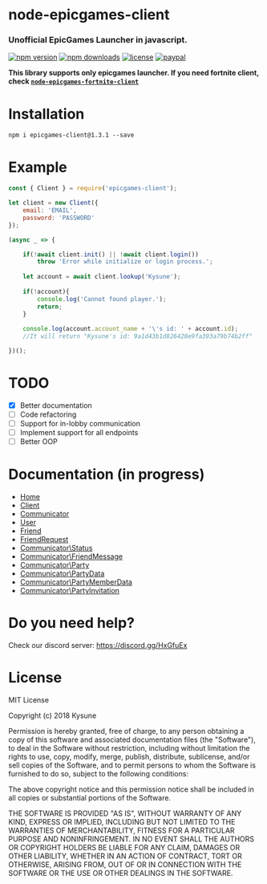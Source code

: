 
# node-epicgames-client
### Unofficial EpicGames Launcher in javascript.
[![npm version](https://img.shields.io/npm/v/epicgames-client.svg)](https://npmjs.com/package/epicgames-client)
[![npm downloads](https://img.shields.io/npm/dm/epicgames-client.svg)](https://npmjs.com/package/epicgames-client)
[![license](https://img.shields.io/npm/l/epicgames-client.svg)](https://github.com/SzymonLisowiec/node-epicgames-client/blob/master/LICENSE.MD)
[![paypal](https://img.shields.io/badge/paypal-donate-orange.svg)](https://www.paypal.com/cgi-bin/webscr?cmd=_s-xclick&hosted_button_id=FDN57KFYRP4CQ&source=url)

__This library supports only epicgames launcher. If you need fortnite client, check [`node-epicgames-fortnite-client`](https://github.com/SzymonLisowiec/node-epicgames-fortnite-client)__

# Installation
```
npm i epicgames-client@1.3.1 --save
```

# Example
```javascript
const { Client } = require('epicgames-client');

let client = new Client({
    email: 'EMAIL',
    password: 'PASSWORD'
});

(async _ => {

	if(!await client.init() || !await client.login())
		throw 'Error while initialize or login process.';
	
	let account = await client.lookup('Kysune');
			
	if(!account){
		console.log('Cannot found player.');
		return;
	}
			
	console.log(account.account_name + '\'s id: ' + account.id);
	//It will return "Kysune's id: 9a1d43b1d826420e9fa393a79b74b2ff"

})();
```

# TODO
- [x] Better documentation
- [ ] Code refactoring
- [ ] Support for in-lobby communication
- [ ] Implement support for all endpoints
- [ ] Better OOP

# Documentation (in progress)
- [Home](https://github.com/SzymonLisowiec/node-epicgames-client/wiki)
- [Client](https://github.com/SzymonLisowiec/node-epicgames-client/wiki/Client)
- [Communicator](https://github.com/SzymonLisowiec/node-epicgames-client/wiki/Communicator)
- [User](https://github.com/SzymonLisowiec/node-epicgames-client/wiki/User)
- [Friend](https://github.com/SzymonLisowiec/node-epicgames-client/wiki/Friend)
- [FriendRequest](https://github.com/SzymonLisowiec/node-epicgames-client/wiki/FriendRequest)
- [Communicator\Status](https://github.com/SzymonLisowiec/node-epicgames-client/wiki/Communicator%5CStatus)
- [Communicator\FriendMessage](https://github.com/SzymonLisowiec/node-epicgames-client/wiki/Communicator%5CFriendMessage)
- [Communicator\Party](https://github.com/SzymonLisowiec/node-epicgames-client/wiki/Communicator%5CParty)
- [Communicator\PartyData](https://github.com/SzymonLisowiec/node-epicgames-client/wiki/Communicator%5CPartyData)
- [Communicator\PartyMemberData](https://github.com/SzymonLisowiec/node-epicgames-client/wiki/Communicator%5CPartyMemberData)
- [Communicator\PartyInvitation](https://github.com/SzymonLisowiec/node-epicgames-client/wiki/Communicator%5CPartyInvitation)

# Do you need help?
Check our discord server: https://discord.gg/HxGfuEx

# License
MIT License

Copyright (c) 2018 Kysune

Permission is hereby granted, free of charge, to any person obtaining a copy
of this software and associated documentation files (the "Software"), to deal
in the Software without restriction, including without limitation the rights
to use, copy, modify, merge, publish, distribute, sublicense, and/or sell
copies of the Software, and to permit persons to whom the Software is
furnished to do so, subject to the following conditions:

The above copyright notice and this permission notice shall be included in all
copies or substantial portions of the Software.

THE SOFTWARE IS PROVIDED "AS IS", WITHOUT WARRANTY OF ANY KIND, EXPRESS OR
IMPLIED, INCLUDING BUT NOT LIMITED TO THE WARRANTIES OF MERCHANTABILITY,
FITNESS FOR A PARTICULAR PURPOSE AND NONINFRINGEMENT. IN NO EVENT SHALL THE
AUTHORS OR COPYRIGHT HOLDERS BE LIABLE FOR ANY CLAIM, DAMAGES OR OTHER
LIABILITY, WHETHER IN AN ACTION OF CONTRACT, TORT OR OTHERWISE, ARISING FROM,
OUT OF OR IN CONNECTION WITH THE SOFTWARE OR THE USE OR OTHER DEALINGS IN THE
SOFTWARE.
